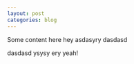 ```yaml
---
layout: post
categories: blog
---
```


Some content here hey asdasyry
dasdasd


dasdasd ysysy ery yeah!
